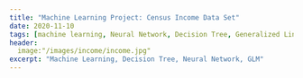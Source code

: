 ```yaml
---
title: "Machine Learning Project: Census Income Data Set"
date: 2020-11-10
tags: [machine learning, Neural Network, Decision Tree, Generalized Linear Model]
header:
  image:"/images/income/income.jpg"
excerpt: "Machine Learning, Decision Tree, Neural Network, GLM"
---
```

